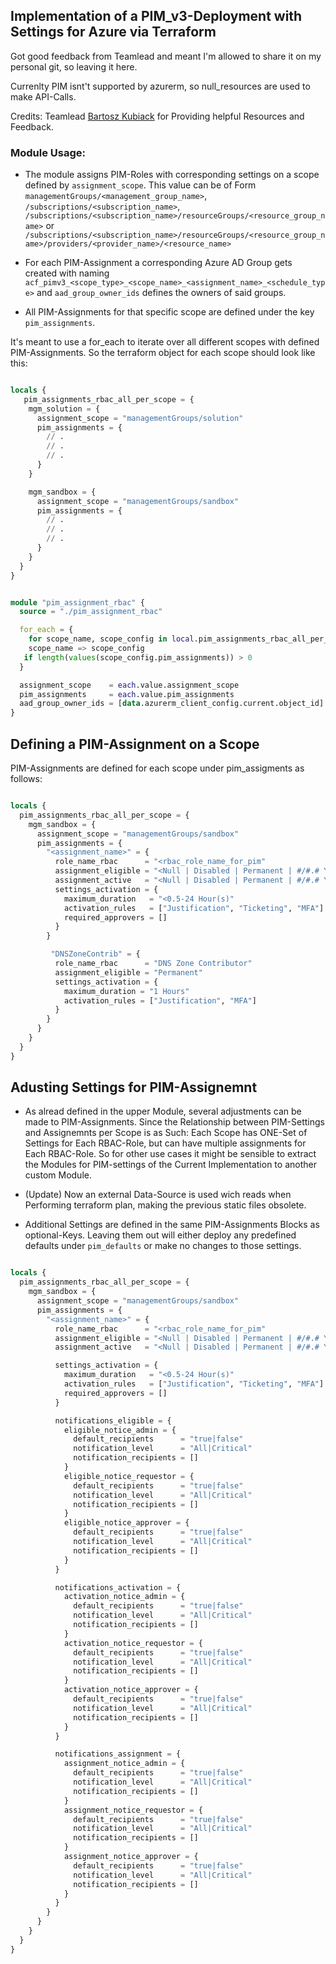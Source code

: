 ## Implementation of a PIM_v3-Deployment with Settings for Azure via Terraform
Got good feedback from Teamlead and meant I'm allowed to share it on my personal git, so leaving it here.

Currenlty PIM isnt't supported by azurerm, so null_resources are used to make API-Calls.

Credits: Teamlead [Bartosz Kubiack](https://www.linkedin.com/mwlite/in/bartoszkubiak-it)
for Providing helpful Resources and Feedback.

### Module Usage:

- The module assigns PIM-Roles with corresponding settings on a scope defined by `assignment_scope`. This value can be of Form `managementGroups/<management_group_name>`, `/subscriptions/<subscription_name>`, `/subscriptions/<subscription_name>/resourceGroups/<resource_group_name>` or `/subscriptions/<subscription_name>/resourceGroups/<resource_group_name>/providers/<provider_name>/<resource_name>`

- For each PIM-Assignment a corresponding Azure AD Group gets created with naming `acf_pimv3_<scope_type>_<scope_name>_<assignment_name>_<schedule_type>` and `aad_group_owner_ids` defines the owners of said groups.

- All PIM-Assignments for that specific scope are defined under the key `pim_assignments`.


It's meant to use a for_each to iterate over all different scopes with defined PIM-Assignments. So the terraform object for each scope should look like this:


```terraform

locals {
   pim_assignments_rbac_all_per_scope = {
    mgm_solution = {
      assignment_scope = "managementGroups/solution"
      pim_assignments = {
        // .
        // .
        // .
      }
    }

    mgm_sandbox = {
      assignment_scope = "managementGroups/sandbox"
      pim_assignments = {
        // .
        // .
        // .
      }
    }
  }
}


module "pim_assignment_rbac" {
  source = "./pim_assignment_rbac"

  for_each = {
    for scope_name, scope_config in local.pim_assignments_rbac_all_per_scope :
    scope_name => scope_config
   if length(values(scope_config.pim_assignments)) > 0
  }

  assignment_scope    = each.value.assignment_scope
  pim_assignments     = each.value.pim_assignments
  aad_group_owner_ids = [data.azurerm_client_config.current.object_id]
}

```



## Defining a PIM-Assignment on a Scope

PIM-Assignments are defined for each scope under pim_assigments as follows:

```terraform

locals {
  pim_assignments_rbac_all_per_scope = {
    mgm_sandbox = {
      assignment_scope = "managementGroups/sandbox"
      pim_assignments = {
        "<assignment_name>" = {
          role_name_rbac      = "<rbac_role_name_for_pim"
          assignment_eligible = "<Null | Disabled | Permanent | #/#.# Year(s) | #/#.# Month(s) | #/#.# Day(s)" // Assignment length for eligible assignments
          assignment_active   = "<Null | Disabled | Permanent | #/#.# Year(s) | #/#.# Month(s) | #/#.# Day(s)" // Assignment length for active assignments (can be 1 Month(s) or 1.5 Month(s), etc.)
          settings_activation = {
            maximum_duration   = "<0.5-24 Hour(s)"                     // Maximum Activation length for eligible assignment activations
            activation_rules   = ["Justification", "Ticketing", "MFA"] // Activation Rules for eligible assignment activations
            required_approvers = []                                    // Email_list|aad_group_names of additional required approvers
          }
        }

         "DNSZoneContrib" = {
          role_name_rbac      = "DNS Zone Contributor"
          assignment_eligible = "Permanent"
          settings_activation = {
            maximum_duration = "1 Hours"
            activation_rules = ["Justification", "MFA"]
          }
        }
      }
    }
  }
}

```




## Adusting Settings for PIM-Assignemnt

- As alread defined in the upper Module, several adjustments can be made to PIM-Assignments. Since the Relationship between PIM-Settings and Assignemnts per Scope is as Such: Each Scope has ONE-Set of Settings for Each RBAC-Role, but can have multiple assignments for Each RBAC-Role. So for other use cases it might be sensible to extract the Modules for PIM-settings of the Current Implementation to another custom Module.

- (Update) Now an external Data-Source is used wich reads when Performing terraform plan, making the previous static files obsolete.

 - Additional Settings are defined in the same PIM-Assignments Blocks as optional-Keys. Leaving them out will either deploy any predefined defaults under `pim_defaults` or make no changes to those settings.



```terraform

locals {
  pim_assignments_rbac_all_per_scope = {
    mgm_sandbox = {
      assignment_scope = "managementGroups/sandbox"
      pim_assignments = {
        "<assignment_name>" = {
          role_name_rbac      = "<rbac_role_name_for_pim"
          assignment_eligible = "<Null | Disabled | Permanent | #/#.# Year(s) | #/#.# Month(s) | #/#.# Day(s)" // Assignment length for eligible assignments
          assignment_active   = "<Null | Disabled | Permanent | #/#.# Year(s) | #/#.# Month(s) | #/#.# Day(s)" // Assignment length for active assignments (can be 1 Month(s) or 1.5 Month(s), etc.)

          settings_activation = {
            maximum_duration   = "<0.5-24 Hour(s)"                     // Maximum Activation length for eligible assignment activations
            activation_rules   = ["Justification", "Ticketing", "MFA"] // Activation Rules for eligible assignment activations
            required_approvers = []                                    // Email_list|aad_group_names of additional required approvers
          }

          notifications_eligible = {
            eligible_notice_admin = {
              default_recipients      = "true|false"
              notification_level      = "All|Critical"
              notification_recipients = []
            }
            eligible_notice_requestor = {
              default_recipients      = "true|false"
              notification_level      = "All|Critical"
              notification_recipients = []
            }
            eligible_notice_approver = {
              default_recipients      = "true|false"
              notification_level      = "All|Critical"
              notification_recipients = []
            }
          }

          notifications_activation = {
            activation_notice_admin = {
              default_recipients      = "true|false"
              notification_level      = "All|Critical"
              notification_recipients = []
            }
            activation_notice_requestor = {
              default_recipients      = "true|false"
              notification_level      = "All|Critical"
              notification_recipients = []
            }
            activation_notice_approver = {
              default_recipients      = "true|false"
              notification_level      = "All|Critical"
              notification_recipients = []
            }
          }

          notifications_assignment = {
            assignment_notice_admin = {
              default_recipients      = "true|false"
              notification_level      = "All|Critical"
              notification_recipients = []
            }
            assignment_notice_requestor = {
              default_recipients      = "true|false"
              notification_level      = "All|Critical"
              notification_recipients = []
            }
            assignment_notice_approver = {
              default_recipients      = "true|false"
              notification_level      = "All|Critical"
              notification_recipients = []
            }
          }
        }
      }
    }
  }
}

```

